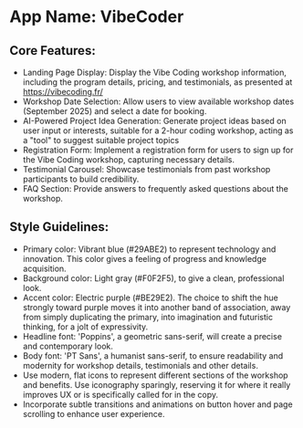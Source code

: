 # **App Name**: VibeCoder

## Core Features:

- Landing Page Display: Display the Vibe Coding workshop information, including the program details, pricing, and testimonials, as presented at https://vibecoding.fr/
- Workshop Date Selection: Allow users to view available workshop dates (September 2025) and select a date for booking.
- AI-Powered Project Idea Generation: Generate project ideas based on user input or interests, suitable for a 2-hour coding workshop, acting as a "tool" to suggest suitable project topics
- Registration Form: Implement a registration form for users to sign up for the Vibe Coding workshop, capturing necessary details.
- Testimonial Carousel: Showcase testimonials from past workshop participants to build credibility.
- FAQ Section: Provide answers to frequently asked questions about the workshop.

## Style Guidelines:

- Primary color: Vibrant blue (#29ABE2) to represent technology and innovation. This color gives a feeling of progress and knowledge acquisition.
- Background color: Light gray (#F0F2F5), to give a clean, professional look.
- Accent color: Electric purple (#BE29E2). The choice to shift the hue strongly toward purple moves it into another band of association, away from simply duplicating the primary, into imagination and futuristic thinking, for a jolt of expressivity.
- Headline font: 'Poppins', a geometric sans-serif, will create a precise and contemporary look.
- Body font: 'PT Sans', a humanist sans-serif, to ensure readability and modernity for workshop details, testimonials and other details.
- Use modern, flat icons to represent different sections of the workshop and benefits. Use iconography sparingly, reserving it for where it really improves UX or is specifically called for in the copy.
- Incorporate subtle transitions and animations on button hover and page scrolling to enhance user experience.